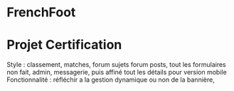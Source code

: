 # FrenchFoot
Projet Certification
=====================

 Style : classement, matches, forum sujets forum posts, tout les formulaires non fait, admin, messagerie, puis affiné tout les détails pour version mobile
 Fonctionnalité : réfléchir a la gestion dynamique ou non de la bannière, 